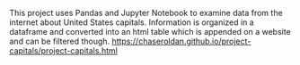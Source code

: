 This project uses Pandas and Jupyter Notebook to examine data from the internet about United States capitals. Information is organized in a dataframe and converted into an html table which is appended on a website and can be filtered though.
https://chaseroldan.github.io/project-capitals/project-capitals.html
